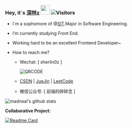 ### Hey, it\`s [深林z](https://juejin.cn/user/2340212367169069) <img src="https://raw.githubusercontent.com/MartinHeinz/MartinHeinz/master/wave.gif" width="30px">  ![Visitors](https://komarev.com/ghpvc/?username=sherlinz0)

- I\`m a sophomore of @[SIT](https://www.sit.edu.cn/).Major in Software Engineering.
- I’m currently studying Front End.
- Working hard to be an excellent Frontend Developer~
- How to reach me?

  - Wechat: [ sherlin0z ]
  
    ![QRCODE](https://gitee.com/sherlinz0/img-storage/raw/master/WeChatPub.jpg)

  - [CSDN](https://blog.csdn.net/weixin_49640747?type=blog) | [JueJin](https://juejin.cn/user/2340212367169069) | [LeetCode](https://leetcode-cn.com/u/sherlinz0/)
  - 微信公众号: [ 前端的碎碎念 ]

![madneal's github stats](https://github-readme-stats.vercel.app/api?username=sherlinz0&show_icons=true&theme=radical)

**Collaborative Project:**

[![Readme Card](https://github-readme-stats.vercel.app/api/pin/?username=sherlinz0&repo=kite-microapp)](https://github.com/SIT-kite/kite-microapp)
